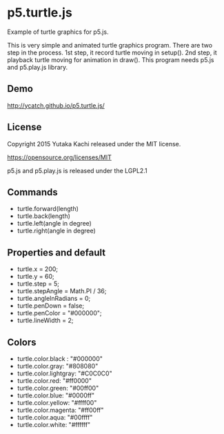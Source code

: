 # p5.turtle.js

Example of turtle graphics for p5.js.

This is very simple and animated turtle graphics program. There are two step in the process. 1st step, it record turtle moving in setup(). 2nd step, it playback turtle moving for animation in draw(). This program needs p5.js and p5.play.js library.


## Demo

http://ycatch.github.io/p5.turtle.js/


## License

Copyright 2015 Yutaka Kachi released under the MIT license.

https://opensource.org/licenses/MIT


p5.js and p5.play.js is released under the LGPL2.1


## Commands

- turtle.forward(length)
- turtle.back(length)
- turtle.left(angle in degree)
- turtle.right(angle in degree)


## Properties and default

- turtle.x = 200;
- turtle.y = 60;
- turtle.step = 5;
- turtle.stepAngle = Math.PI / 36;
- turtle.angleInRadians = 0;
- turtle.penDown = false;
- turtle.penColor = "#000000";
- turtle.lineWidth = 2;


## Colors

- turtle.color.black : "#000000"
- turtle.color.gray: "#808080"
- turtle.color.lightgray: "#C0C0C0"
- turtle.color.red: "#ff0000"
- turtle.color.green: "#00ff00"
- turtle.color.blue: "#0000ff"
- turtle.color.yellow: "#ffff00"
- turtle.color.magenta: "#ff00ff"
- turtle.color.aqua: "#00ffff"
- turtle.color.white: "#ffffff"
